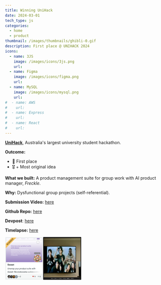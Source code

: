 ```yaml
---
title: Winning UniHack
date: 2024-03-01
tech_type: js
categories:
  - home
  - product
thumbnail: /images/thumbnails/ghibli-0.gif
description: First place @ UNIHACK 2024
icons:
  - name: 3JS
    image: /images/icons/3js.png
    url:   
  - name: Figma
    image: /images/icons/figma.png
    url:
  - name: MySQL
    image: /images/icons/mysql.png
    url:
#  - name: AWS
#    url:
#  - name: Express
#    url:
#  - name: React
#    url:
---
```

**[UniHack](https://www.unihack.net/about)**, Australia's largest university student hackathon.

**Outcome:**
- 🥇 First place
- 🎖️ + Most original idea

**What we built:** A product management suite for group work with AI product manager, _Freckle_.

**Why:** Dysfunctional group projects (self-referential). 

**Submission Video:** [here](https://youtu.be/VYJglfuWDqo?si=enaEYBgqaMORxe-r)

**Github Repo:** [here](https://github.com/orgs/amiables-2024/repositories)

**Devpost**: [here](https://devpost.com/software/sweet-qlndop)

**Timelapse:** [here](https://youtu.be/LfvLdgmBXa8)

<div style="display: flex;">
<img src="/images/unihack-devpost-cover.png" style="width: 25%; height: auto;">
<img src="/images/unihack-24-team.png" style="width: 25%; height: auto;">
</div>

[//]: # ()
[//]: # (---)

[//]: # (# Gallery)

[//]: # ()
[//]: # (![https://i.elijahaa.com/fT9iRno.gif]&#40;https://i.elijahaa.com/fT9iRno.gif&#41; )

[//]: # ()
[//]: # (![https://i.elijahaa.com/Hn5yPVt.gif]&#40;https://i.elijahaa.com/Hn5yPVt.gif "https://i.elijahaa.com/Hn5yPVt.gif"&#41; )

[//]: # ()
[//]: # (![https://i.elijahaa.com/p7e455r.gif]&#40;https://i.elijahaa.com/p7e455r.gif "https://i.elijahaa.com/p7e455r.gif"&#41; )

[//]: # ()
[//]: # (![https://i.elijahaa.com/CxXDmcx.gif]&#40;https://i.elijahaa.com/CxXDmcx.gif "https://i.elijahaa.com/CxXDmcx.gif"&#41; )

[//]: # ()
[//]: # (![https://i.elijahaa.com/hOPSlrf.gif]&#40;https://i.elijahaa.com/hOPSlrf.gif "https://i.elijahaa.com/hOPSlrf.gif"&#41; )

[//]: # ()
[//]: # (![https://i.elijahaa.com/UAW6Zwk.gif]&#40;https://i.elijahaa.com/UAW6Zwk.gif "https://i.elijahaa.com/UAW6Zwk.gif"&#41; )

[//]: # ()
[//]: # (![https://i.elijahaa.com/t99sUND.gif]&#40;https://i.elijahaa.com/t99sUND.gif "https://i.elijahaa.com/t99sUND.gif"&#41; )

[//]: # ()
[//]: # (![https://i.elijahaa.com/Xj7d5Cg.gif]&#40;https://i.elijahaa.com/Xj7d5Cg.gif "https://i.elijahaa.com/Xj7d5Cg.gif"&#41; )